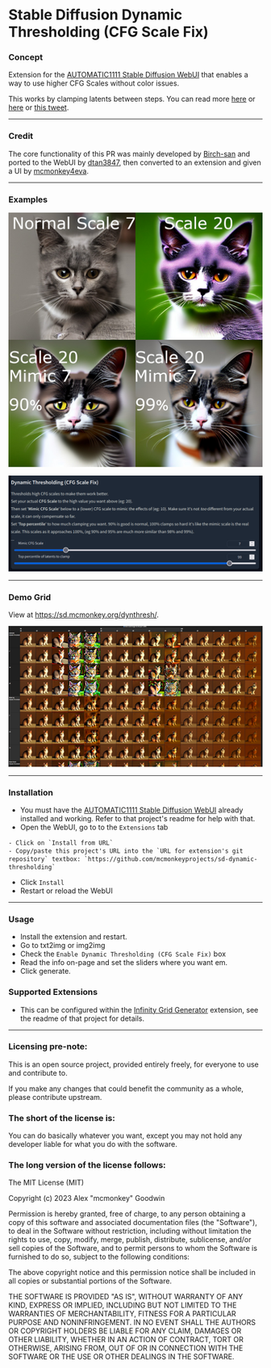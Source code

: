 # Stable Diffusion Dynamic Thresholding (CFG Scale Fix)

### Concept

Extension for the [AUTOMATIC1111 Stable Diffusion WebUI](https://github.com/AUTOMATIC1111/stable-diffusion-webui) that enables a way to use higher CFG Scales without color issues.

This works by clamping latents between steps. You can read more [here](https://github.com/AUTOMATIC1111/stable-diffusion-webui/pull/3962) or [here](https://github.com/AUTOMATIC1111/stable-diffusion-webui/issues/3268) or [this tweet](https://twitter.com/Birchlabs/status/1582165379832348672).

--------------

### Credit

The core functionality of this PR was mainly developed by [Birch-san](https://github.com/Birch-san) and ported to the WebUI by [dtan3847](https://github.com/dtan3847), then converted to an extension and given a UI by [mcmonkey4eva](https://github.com/mcmonkey4eva).

--------------

### Examples

![img](github/cat_demo_1.jpg)

![img](github/ui.png)


--------------

### Demo Grid

View at <https://sd.mcmonkey.org/dynthresh/>.

![img](github/grid_preview.png)

--------------

### Installation

- You must have the [AUTOMATIC1111 Stable Diffusion WebUI](https://github.com/AUTOMATIC1111/stable-diffusion-webui) already installed and working. Refer to that project's readme for help with that.
- Open the WebUI, go to to the `Extensions` tab
<!--- -EITHER- Option **A**:
    - go to the `Available` tab with
    - click `Load from` (with the default list)
    - Scroll down to find `Dynamic Thresholding (CFG Scale Fix)`, or use `CTRL+F` to find it
- -OR- Option **B**: -->
    - Click on `Install from URL`
    - Copy/paste this project's URL into the `URL for extension's git repository` textbox: `https://github.com/mcmonkeyprojects/sd-dynamic-thresholding`
- Click `Install`
- Restart or reload the WebUI

--------------

### Usage

- Install the extension and restart.
- Go to txt2img or img2img
- Check the `Enable Dynamic Thresholding (CFG Scale Fix)` box
- Read the info on-page and set the sliders where you want em.
- Click generate.

### Supported Extensions

- This can be configured within the [Infinity Grid Generator](https://github.com/mcmonkeyprojects/sd-infinity-grid-generator-script#supported-extensions) extension, see the readme of that project for details.

----------------------

### Licensing pre-note:

This is an open source project, provided entirely freely, for everyone to use and contribute to.

If you make any changes that could benefit the community as a whole, please contribute upstream.

### The short of the license is:

You can do basically whatever you want, except you may not hold any developer liable for what you do with the software.

### The long version of the license follows:

The MIT License (MIT)

Copyright (c) 2023 Alex "mcmonkey" Goodwin

Permission is hereby granted, free of charge, to any person obtaining a copy
of this software and associated documentation files (the "Software"), to deal
in the Software without restriction, including without limitation the rights
to use, copy, modify, merge, publish, distribute, sublicense, and/or sell
copies of the Software, and to permit persons to whom the Software is
furnished to do so, subject to the following conditions:

The above copyright notice and this permission notice shall be included in all
copies or substantial portions of the Software.

THE SOFTWARE IS PROVIDED "AS IS", WITHOUT WARRANTY OF ANY KIND, EXPRESS OR
IMPLIED, INCLUDING BUT NOT LIMITED TO THE WARRANTIES OF MERCHANTABILITY,
FITNESS FOR A PARTICULAR PURPOSE AND NONINFRINGEMENT. IN NO EVENT SHALL THE
AUTHORS OR COPYRIGHT HOLDERS BE LIABLE FOR ANY CLAIM, DAMAGES OR OTHER
LIABILITY, WHETHER IN AN ACTION OF CONTRACT, TORT OR OTHERWISE, ARISING FROM,
OUT OF OR IN CONNECTION WITH THE SOFTWARE OR THE USE OR OTHER DEALINGS IN THE
SOFTWARE.
